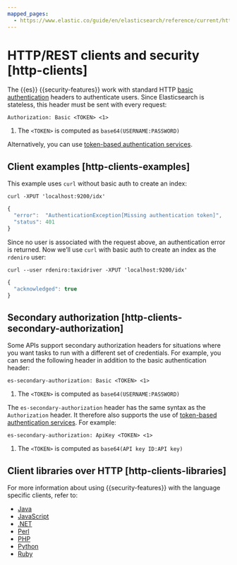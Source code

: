 ```yaml
---
mapped_pages:
  - https://www.elastic.co/guide/en/elasticsearch/reference/current/http-clients.html
---
```


# HTTP/REST clients and security [http-clients]

The {{es}} {{security-features}} work with standard HTTP [basic authentication](https://en.wikipedia.org/wiki/Basic_access_authentication) headers to authenticate users. Since Elasticsearch is stateless, this header must be sent with every request:

```shell
Authorization: Basic <TOKEN> <1>
```

1. The `<TOKEN>` is computed as `base64(USERNAME:PASSWORD)`


Alternatively, you can use [token-based authentication services](../users-roles/cluster-or-deployment-auth/token-based-authentication-services.md).


## Client examples [http-clients-examples] 

This example uses `curl` without basic auth to create an index:

```shell
curl -XPUT 'localhost:9200/idx'
```

```js
{
  "error":  "AuthenticationException[Missing authentication token]",
  "status": 401
}
```

Since no user is associated with the request above, an authentication error is returned. Now we’ll use `curl` with basic auth to create an index as the `rdeniro` user:

```shell
curl --user rdeniro:taxidriver -XPUT 'localhost:9200/idx'
```

```js
{
  "acknowledged": true
}
```


## Secondary authorization [http-clients-secondary-authorization] 

Some APIs support secondary authorization headers for situations where you want tasks to run with a different set of credentials. For example, you can send the following header in addition to the basic authentication header:

```shell
es-secondary-authorization: Basic <TOKEN> <1>
```

1. The `<TOKEN>` is computed as `base64(USERNAME:PASSWORD)`


The `es-secondary-authorization` header has the same syntax as the `Authorization` header. It therefore also supports the use of [token-based authentication services](../users-roles/cluster-or-deployment-auth/token-based-authentication-services.md). For example:

```shell
es-secondary-authorization: ApiKey <TOKEN> <1>
```

1. The `<TOKEN>` is computed as `base64(API key ID:API key)`



## Client libraries over HTTP [http-clients-libraries] 

For more information about using {{security-features}} with the language specific clients, refer to:

* [Java](https://www.elastic.co/guide/en/elasticsearch/client/java-api-client/current/_basic_authentication.html)
* [JavaScript](https://www.elastic.co/guide/en/elasticsearch/client/javascript-api/current/client-connecting.html)
* [.NET](https://www.elastic.co/guide/en/elasticsearch/client/net-api/current/configuration.html)
* [Perl](https://metacpan.org/pod/Search::Elasticsearch::Cxn::HTTPTiny#CONFIGURATION)
* [PHP](https://www.elastic.co/guide/en/elasticsearch/client/php-api/current/connecting.html)
* [Python](https://elasticsearch-py.readthedocs.io/en/master/#ssl-and-authentication)
* [Ruby](https://github.com/elasticsearch/elasticsearch-ruby/tree/master/elasticsearch-transport#authentication)

